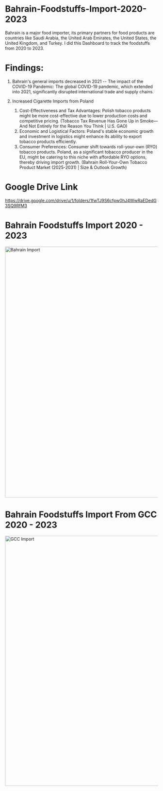 # Bahrain-Foodstuffs-Import-2020-2023

Bahrain is a major food importer, its primary partners for food products are countries like Saudi Arabia, the United Arab Emirates, the United States, the United Kingdom, and Turkey. I did this Dashboard to track the foodstuffs from 2020 to 2023.

# Findings:

1. Bahrain's general imports decreased in 2021
    -- The impact of the COVID-19 Pandemic: The global COVID-19 pandemic, which extended into 2021, significantly disrupted international trade and supply chains.

2. Increased Cigarette Imports from Poland
   1.	Cost-Effectiveness and Tax Advantages: Polish tobacco products might be more cost-effective due to lower production costs and competitive pricing. (Tobacco Tax Revenue Has Gone Up in Smoke—And Not Entirely for the Reason You Think | U.S. GAO)
   2.	Economic and Logistical Factors: Poland's stable economic growth and investment in logistics might enhance its ability to export tobacco products efficiently.
   3.	Consumer Preferences: Consumer shift towards roll-your-own (RYO) tobacco products. Poland, as a significant tobacco producer in the EU, might be catering to this niche with affordable RYO options, thereby driving import growth. (Bahrain Roll-Your-Own Tobacco Product Market (2025-2031) | Size & Outlook Growth)

# Google Drive Link
https://drive.google.com/drive/u/1/folders/1fwTJ9S6cfpw0hJ4WwRaEDedG3SQ9RfM3

# Bahrain Foodstuffs Import 2020 - 2023

<img width="1405" height="826" alt="Bahrain Import" src="https://github.com/user-attachments/assets/db2cba41-2b52-4d87-8cf7-15ea81da4739" />

# Bahrain Foodstuffs Import From GCC 2020 - 2023

<img width="1416" height="823" alt="GCC Import" src="https://github.com/user-attachments/assets/5519b5a6-5268-47a4-a5ad-aad907e866f0" />
